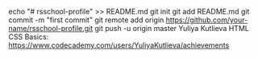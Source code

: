 echo "# rsschool-profile" >> README.md
git init
git add README.md
git commit -m "first commit"
git remote add origin https://github.com/your-name/rsschool-profile.git
git push -u origin master
Yuliya Kutlieva
HTML CSS Basics: https://www.codecademy.com/users/YuliyaKutlieva/achievements
